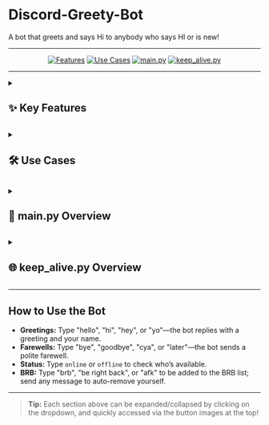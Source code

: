 # Discord-Greety-Bot

A bot that greets and says Hi to anybody who says HI or is new!

---

<p align="center">
  <a href="#features"><img src="https://img.icons8.com/?size=100&id=QWq7c8f4w1gJ&format=png&color=000000" alt="Features" title="Features" /></a>
  <span style="font-size:2em;"></span>
  <a href="#use-cases"><img src="https://img.icons8.com/?size=100&id=121327&format=png&color=000000" alt="Use Cases" title="Use Cases" /></a>
  <span style="font-size:2em;"></span>
  <a href="#mainpy"><img src="https://img.icons8.com/?size=100&id=102348&format=png&color=000000" alt="main.py" title="main.py" /></a>
  <span style="font-size:2em;"></span>
  <a href="#keepalivepy"><img src="https://img.icons8.com/?size=100&id=116315&format=png&color=000000" alt="keep_alive.py" title="keep_alive.py" /></a>
</p>

---

<details>
  <summary><h2 id="features">✨ Key Features</h2></summary>

- **Discord Integration:** Built using the discord.py library for stable and efficient connection to the Discord API.
- **Intuitive Commands:** Responds to a variety of greetings, farewells, and status phrases using natural language.
- **In-Memory State Management:** Tracks “brb” users in memory for fast, temporary status management.
- **Replit Hosting:** Configured to run on Replit for free, always-on hosting of Python apps.
- **24/7 Uptime:** Uses `keep_alive.py` and external monitoring to prevent sleeping.
- **Secure Token Handling:** Bot token is stored as an environment variable for safety.
- **Git Integration:** Easy to update via GitHub for streamlined deployment.

</details>

<p align="center"></p>

<details>
  <summary><h2 id="use-cases">🛠️ Use Cases</h2></summary>

- **Community Engagement:** Greets new members and replies to “hi”, “hello”, etc., making your server more active and welcoming.
- **Status Management:** Lets members quickly check who’s online/offline (with `online` or `offline`), and tracks BRB statuses.
- **Temporary Availability:** Simple “brb” system shows who’s temporarily away, auto-removing them when they return.
- **Organized Communication:** Helps keep everyone informed about member status in busy servers.

</details>

<p align="center"></p>

<details>
  <summary><h2 id="mainpy">📄 main.py Overview</h2></summary>

**Main entry point for the Discord bot application.**

- **Client/Intents Setup:** Initializes the Discord client with permissions for messages, members, and presences.
- **Event Handling:** 
  - `on_ready()` confirms bot login.
  - `on_message()` processes every message for keywords.
- **Dynamic Responses:** Replies to greetings (“hi”, “hello”) and farewells (“bye”, “goodbye”).
- **Status Commands:** “online”/“offline” lists members by status.
- **BRB System:** Tracks users who say “brb” and removes them when they return.
- **Execution:** Loads the bot token securely, and imports `keep_alive.py` to keep the process alive.

</details>

<p align="center"></p>

<details>
  <summary><h2 id="keepalivepy">🌐 keep_alive.py Overview</h2></summary>

**Utility to keep the bot running on Replit:**

- **Flask Web Server:** Starts a lightweight server on port 8080 to respond to external pings (for uptime monitoring).
- **Threaded:** Runs in a separate thread so it doesn’t block the bot.
- **How to Use:** Import and call `keep_alive()` from `main.py` to ensure the bot stays online.

</details>

---

## How to Use the Bot

- **Greetings:** Type "hello", "hi", "hey", or "yo"—the bot replies with a greeting and your name.
- **Farewells:** Type "bye", "goodbye", "cya", or "later"—the bot sends a polite farewell.
- **Status:** Type `online` or `offline` to check who’s available.
- **BRB:** Type "brb", "be right back", or "afk" to be added to the BRB list; send any message to auto-remove yourself.

---

> **Tip:** Each section above can be expanded/collapsed by clicking on the dropdown, and quickly accessed via the button images at the top!
